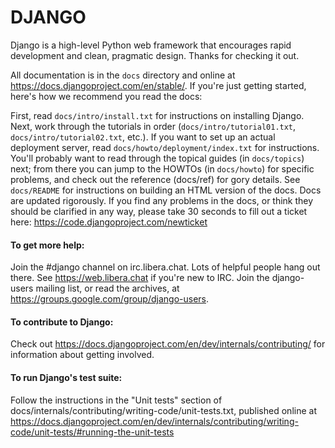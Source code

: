 # DJANGO
Django is a high-level Python web framework that encourages rapid development and clean, pragmatic design. Thanks for checking it out.

All documentation is in the `docs` directory and online at https://docs.djangoproject.com/en/stable/. If you're just getting started, here's how we recommend you read the docs:

First, read `docs/intro/install.txt` for instructions on installing Django.
Next, work through the tutorials in order (`docs/intro/tutorial01.txt`, `docs/intro/tutorial02.txt`, etc.).
If you want to set up an actual deployment server, read `docs/howto/deployment/index.txt` for instructions.
You'll probably want to read through the topical guides (in `docs/topics`) next; from there you can jump to the HOWTOs (in `docs/howto`) for specific problems, and check out the reference (docs/ref) for gory details.
See `docs/README` for instructions on building an HTML version of the docs.
Docs are updated rigorously. If you find any problems in the docs, or think they should be clarified in any way, please take 30 seconds to fill out a ticket here: https://code.djangoproject.com/newticket

#### To get more help:

Join the #django channel on irc.libera.chat. Lots of helpful people hang out there. See https://web.libera.chat if you're new to IRC.
Join the django-users mailing list, or read the archives, at https://groups.google.com/group/django-users.
#### To contribute to Django:

Check out https://docs.djangoproject.com/en/dev/internals/contributing/ for information about getting involved.
#### To run Django's test suite:

Follow the instructions in the "Unit tests" section of docs/internals/contributing/writing-code/unit-tests.txt, published online at https://docs.djangoproject.com/en/dev/internals/contributing/writing-code/unit-tests/#running-the-unit-tests
